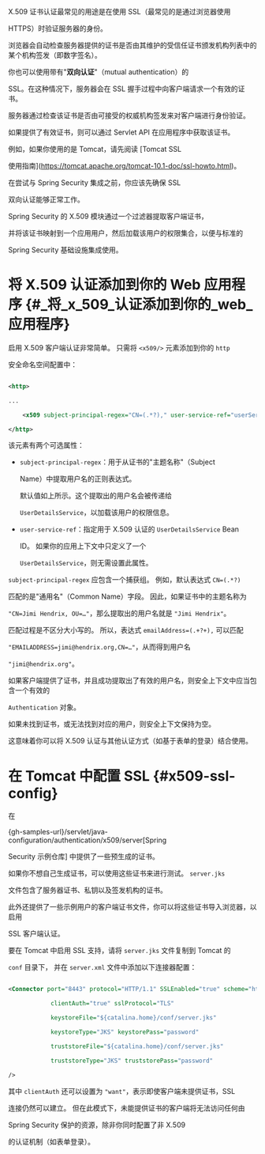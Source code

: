 X.509 证书认证最常见的用途是在使用 SSL（最常见的是通过浏览器使用
HTTPS）时验证服务器的身份。
浏览器会自动检查服务器提供的证书是否由其维护的受信任证书颁发机构列表中的某个机构签发（即数字签名）。

你也可以使用带有"**双向认证**"（mutual authentication）的
SSL。在这种情况下，服务器会在 SSL 握手过程中向客户端请求一个有效的证书。
服务器通过检查该证书是否由可接受的权威机构签发来对客户端进行身份验证。
如果提供了有效证书，则可以通过 Servlet API 在应用程序中获取该证书。
例如，如果你使用的是 Tomcat，请先阅读 [Tomcat SSL
使用指南](https://tomcat.apache.org/tomcat-10.1-doc/ssl-howto.html)。
在尝试与 Spring Security 集成之前，你应该先确保 SSL
双向认证能够正常工作。

Spring Security 的 X.509 模块通过一个过滤器提取客户端证书，
并将该证书映射到一个应用用户，然后加载该用户的权限集合，以便与标准的
Spring Security 基础设施集成使用。

# 将 X.509 认证添加到你的 Web 应用程序 {#_将_x_509_认证添加到你的_web_应用程序}

启用 X.509 客户端认证非常简单。 只需将 `<x509/>` 元素添加到你的 `http`
安全命名空间配置中：

``` xml
<http>
...
    <x509 subject-principal-regex="CN=(.*?)," user-service-ref="userService"/>
</http>
```

该元素有两个可选属性：

- `subject-principal-regex`：用于从证书的"主题名称"（Subject
  Name）中提取用户名的正则表达式。
  默认值如上所示。这个提取出的用户名会被传递给
  `UserDetailsService`，以加载该用户的权限信息。

- `user-service-ref`：指定用于 X.509 认证的 `UserDetailsService` Bean
  ID。 如果你的应用上下文中只定义了一个
  `UserDetailsService`，则无需设置此属性。

`subject-principal-regex` 应包含一个捕获组。 例如，默认表达式 `CN=(.*?)`
匹配的是"通用名"（Common Name）字段。 因此，如果证书中的主题名称为
`"CN=Jimi Hendrix, OU=…​"`，那么提取出的用户名就是 `"Jimi Hendrix"`。
匹配过程是不区分大小写的。 所以，表达式 `emailAddress=(.+?+),` 可以匹配
`"EMAILADDRESS=jimi@hendrix.org,CN=…​"`，从而得到用户名
`"jimi@hendrix.org"`。

如果客户端提供了证书，并且成功提取出了有效的用户名，则安全上下文中应当包含一个有效的
`Authentication` 对象。
如果未找到证书，或无法找到对应的用户，则安全上下文保持为空。
这意味着你可以将 X.509 认证与其他认证方式（如基于表单的登录）结合使用。

# 在 Tomcat 中配置 SSL {#x509-ssl-config}

在
{gh-samples-url}/servlet/java-configuration/authentication/x509/server\[Spring
Security 示例仓库\] 中提供了一些预生成的证书。
如果你不想自己生成证书，可以使用这些证书来进行测试。 `server.jks`
文件包含了服务器证书、私钥以及签发机构的证书。
此外还提供了一些示例用户的客户端证书文件，你可以将这些证书导入浏览器，以启用
SSL 客户端认证。

要在 Tomcat 中启用 SSL 支持，请将 `server.jks` 文件复制到 Tomcat 的
`conf` 目录下， 并在 `server.xml` 文件中添加以下连接器配置：

``` xml
<Connector port="8443" protocol="HTTP/1.1" SSLEnabled="true" scheme="https" secure="true"
            clientAuth="true" sslProtocol="TLS"
            keystoreFile="${catalina.home}/conf/server.jks"
            keystoreType="JKS" keystorePass="password"
            truststoreFile="${catalina.home}/conf/server.jks"
            truststoreType="JKS" truststorePass="password"
/>
```

其中 `clientAuth` 还可以设置为 `"want"`，表示即使客户端未提供证书，SSL
连接仍然可以建立。 但在此模式下，未能提供证书的客户端将无法访问任何由
Spring Security 保护的资源，除非你同时配置了非 X.509
的认证机制（如表单登录）。
